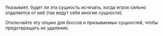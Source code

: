 Указывает, будет ли эта сущность исчезать, когда игрок сильно отдаляется от неё (так ведут себя многие сущности).

Отключайте эту опцию для боссов и призываемых сущностей, чтобы предотвращать их удаление.